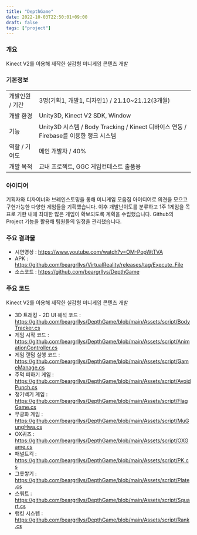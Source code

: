 ```yaml
---
title: "DepthGame"
date: 2022-10-03T22:50:01+09:00
draft: false
tags: ["project"]
---
```


### 개요
Kinect V2를 이용해 제작한 실감형 미니게임 콘텐츠 개발 

### 기본정보
| | |
|-------------|----------------------------------------------------------|
| 개발인원 / 기간 |3명(기획1, 개발1, 디자인1) / 21.10~21.12(3개월)|
|개발 환경| Unity3D, Kinect V2 SDK, Window|
|기능| Unity3D 시스템 / Body Tracking / Kinect 디바이스 연동 / Firebase를 이용한 랭크 시스템|
|역할 / 기여도| 메인 개발자 / 40%|
|개발 목적| 교내 프로젝트, GGC 게임컨테스트 출품용|

### 아이디어
기획자와 디자이너와 브레인스토밍을 통해 미니게임 모음집 아이디어로 의견을 모으고 구현가능한 다양한 게임들을 기획했습니다.
이후 개발난이도를 분류하고 1주 1게임을 목표로 기한 내에 최대한 
많은 게임이 확보되도록 계획을 수립했습니다. 
Github의 Project 기능을 활용해 팀원들의 일정을 관리했습니다.

### 주요 결과물
- 시연영상 : https://www.youtube.com/watch?v=OM-PopWtTVA
- APK : https://github.com/beargrllys/VirtualReality/releases/tag/Execute_File
- 소스코드 : https://github.com/beargrllys/DepthGame


### 주요 코드

Kinect V2를 이용해 제작한 실감형 미니게임 콘텐츠 개발 

- 3D 트래킹 - 2D UI 해석 코드 : https://github.com/beargrllys/DepthGame/blob/main/Assets/script/BodyTracker.cs
- 게임 시작 코드 : https://github.com/beargrllys/DepthGame/blob/main/Assets/script/AnimationController.cs
- 게임 랜덤 실행 코드 : https://github.com/beargrllys/DepthGame/blob/main/Assets/script/GameManage.cs
- 주먹 피하기 게임 : https://github.com/beargrllys/DepthGame/blob/main/Assets/script/AvoidPunch.cs
- 청기백기 게임 : https://github.com/beargrllys/DepthGame/blob/main/Assets/script/FlagGame.cs
- 무궁화 게임 : https://github.com/beargrllys/DepthGame/blob/main/Assets/script/MuGungHwa.cs
- OX퀴즈 : https://github.com/beargrllys/DepthGame/blob/main/Assets/script/OXGame.cs
- 패널트킥 : https://github.com/beargrllys/DepthGame/blob/main/Assets/script/PK.cs
- 그릇쌓기 : https://github.com/beargrllys/DepthGame/blob/main/Assets/script/Plate.cs
- 스쿼트 : https://github.com/beargrllys/DepthGame/blob/main/Assets/script/Squart.cs
- 랭킹 시스템 : https://github.com/beargrllys/DepthGame/blob/main/Assets/script/Rank.cs
